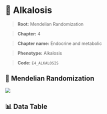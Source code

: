 # 🧪 Alkalosis

> **Root:** Mendelian Randomization

> **Chapter:** 4  

> **Chapter name:** Endocrine and metabolic

> **Phenotype:** Alkalosis  

> **Code:** `E4_ALKALOSIS`

## 🧬 Mendelian Randomization  

<img src="/MR/Figures/Forward/E4_ALKALOSIS.png"/>

## 📊 Data Table

<CsvTableMRF src="/MR/Data/Forward/E4_ALKALOSIS.csv"/>
